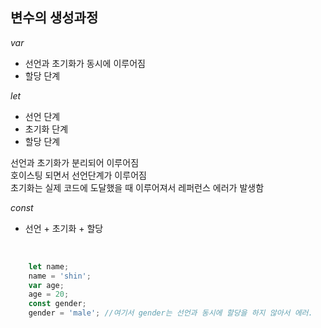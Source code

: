 ## 변수의 생성과정

*var*

- 선언과 초기화가 동시에 이루어짐
- 할당 단계

*let*

- 선언 단계
- 초기화 단계
- 할당 단계

선언과 초기화가 분리되어 이루어짐<br>
호이스팅 되면서 선언단계가 이루어짐<br>
초기화는 실제 코드에 도달했을 때 이루어져서 레퍼런스 에러가 발생함

*const*

- 선언 + 초기화 + 할당

<br>

```javascript
    let name;
    name = 'shin';
    var age;
    age = 20;
    const gender;
    gender = 'male'; //여기서 gender는 선언과 동시에 할당을 하지 않아서 에러.
```



